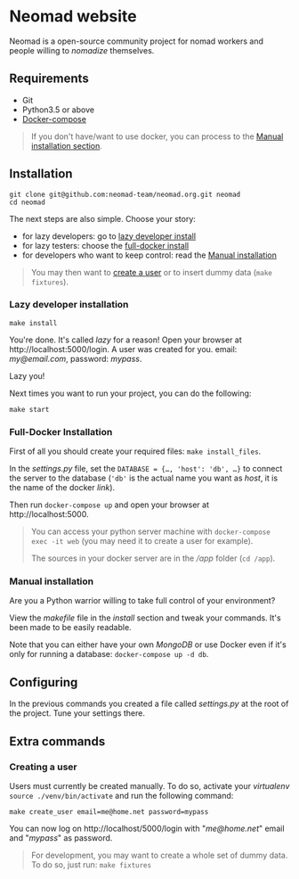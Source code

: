 # Neomad website

Neomad is a open-source community project for nomad workers and people
willing to _nomadize_ themselves.


## Requirements

- Git
- Python3.5 or above
- [Docker-compose](https://docs.docker.com/compose/)

> If you don't have/want to use docker, you can process to the
> [Manual installation section](#manual-installation).


## Installation

    git clone git@github.com:neomad-team/neomad.org.git neomad
    cd neomad

The next steps are also simple. Choose your story:

- for lazy developers: go to [lazy developer install](#lazy-developer-installation)
- for lazy testers: choose the [full-docker install](#full-docker-installation)
- for developers who want to keep control: read the [Manual installation](#manual-installation)

> You may then want to [create a user](#creating-a-user) or to insert dummy data (`make fixtures`).

### Lazy developer installation

    make install

You're done. It's called _lazy_ for a reason!
Open your browser at http://localhost:5000/login.
A user was created for you. email: _my@email.com_, password: _mypass_.

Lazy you!

Next times you want to run your project, you can do the following:

    make start


### Full-Docker Installation

First of all you should create your required files: `make install_files`.

In the _settings.py_ file, set the `DATABASE = {…, 'host': 'db', …}` to
connect the server to the database (`'db'` is the actual name you want as
_host_, it is the name of the docker _link_).

Then run `docker-compose up` and open your browser at http://localhost:5000.

> You can access your python server machine with
> `docker-compose exec -it web` (you may need it to create a user for example).
>
> The sources in your docker server are in the _/app_ folder (`cd /app`).


### Manual installation

Are you a Python warrior willing to take full control of your environment?

View the _makefile_ file in the _install_ section and tweak your commands.
It's been made to be easily readable.

Note that you can either have your own _MongoDB_ or use Docker even if it's only
for running a database: `docker-compose up -d db`.


## Configuring

In the previous commands you created a file called _settings.py_ at the root of
the project.
Tune your settings there.


## Extra commands

### Creating a user

Users must currently be created manually.
To do so, activate your _virtualenv_ `source ./venv/bin/activate` and run the
following command:

    make create_user email=me@home.net password=mypass

You can now log on http://localhost/5000/login with "_me@home.net_" email
and "_mypass_" as password.

> For development, you may want to create a whole set of dummy data.
> To do so, just run: `make fixtures`
